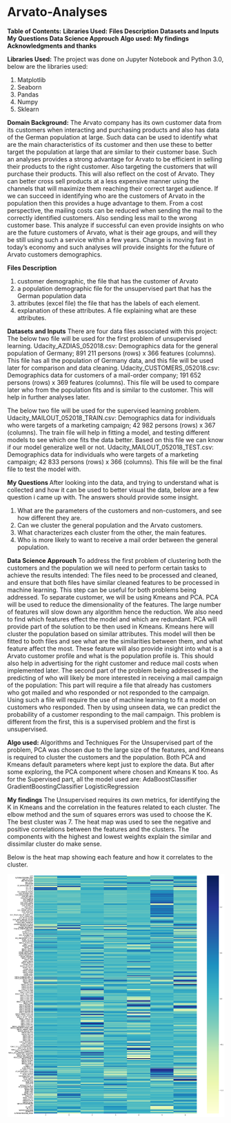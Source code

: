 # Arvato-Analyses
<b>Table of Contents:</b>
<b>Libraries Used:</b>
<b>Files Description</b>
<b> Datasets and Inputs</b>
<b> My Questions </b>
<b> Data Science Approuch</b>
<b>Algo used:</b>
<b>My findings</b>
<b>Acknowledgments and thanks</b>


<b>Libraries Used:</b>
The project was done on Jupyter Notebook and Python 3.0, below are the libraries used:
1. Matplotlib
2. Seaborn
3. Pandas
4. Numpy
5. Sklearn


<b>Domain Background:</b>
The Arvato company has its own customer data from its customers when interacting and purchasing products and also has data of the German population at large. Such data can be used to identify what are the main characteristics of its customer and then use these to better target the population at large that are similar to their customer base. Such an analyses provides a strong advantage for Arvato to be efficient in selling their products to the right customer. Also targeting the customers that will purchase their products.  This will also reflect on the cost of Arvato. They can better cross sell products at a less expensive manner using the channels that will maximize them reaching their correct target audience.
If we can succeed in identifying who are the customers of Arvato in the population then this provides a huge advantage to them. From a cost perspective, the mailing costs can be reduced when sending the mail to the correctly identified customers. Also sending less mail to the wrong customer base.  This analyze if successful can even provide insights on who are the future customers of Arvato, what is their age groups, and will they be still using such a service within a few years. Change is moving fast in today’s economy and such analyses will provide insights for the future of Arvato customers demographics. 


<b>Files Description</b>
1. customer demographic, the file that has the customer of Arvato
2. a population demographic file for the unsupervised part that has the German population data 
3. attributes (excel file) the file that has the labels of each element. 
4. explanation of these attributes. A file explaining what are these attributes. 

<b> Datasets and Inputs</b>
There are four data files associated with this project:
The below two file will be used for the first problem of unsupervised learning.
Udacity_AZDIAS_052018.csv: Demographics data for the general population of Germany; 891 211 persons (rows) x 366 features (columns). This file has all the population of Germany data, and this file will be used later for comparison and data cleaning. 
Udacity_CUSTOMERS_052018.csv: Demographics data for customers of a mail-order company; 191 652 persons (rows) x 369 features (columns). This file will be used to compare later who from the population fits and is similar to the customer. This will help in further analyses later.

The below two file will be used for the supervised learning problem.
Udacity_MAILOUT_052018_TRAIN.csv: Demographics data for individuals who were targets of a marketing campaign; 42 982 persons (rows) x 367 (columns). The train file will help in fitting a model, and testing different models to see which one fits the data better. Based on this file we can know if our model generalize well or not.
Udacity_MAILOUT_052018_TEST.csv: Demographics data for individuals who were targets of a marketing campaign; 42 833 persons (rows) x 366 (columns). This file will be the final file to test the model with.


<b> My Questions </b>
After looking into the data, and trying to understand what is collected and how it can be used to better visual the data,
below are a few question i came up with. The answers should provide some insight.

1. What are the parameters of the customers and non-customers, and see how different they are.
2. Can we cluster the general population and the Arvato customers.
3. What characterizes each cluster from the other, the main features.
4. Who is more likely to want to receive a mail order between the general population.

<b> Data Science Approuch</b>
To address the first problem of clustering both the customers and the population we will need to perform certain tasks to achieve the results intended:
The files need to be processed and cleaned, and ensure that both files have similar cleaned features to be processed in machine learning. This step can be useful for both problems being addressed.
To separate customer, we will be using Kmeans and PCA. PCA will be used to reduce the dimensionality of the features. The large number of features will slow down any algorithm hence the reduction. We also need to find which features effect the model and which are redundant. PCA will provide part of the solution to be then used in Kmeans. 
Kmeans here will cluster the population based on similar attributes. This model will then be fitted to both files and see what are the similarities between them, and what feature affect the most. These feature will also provide insight into what is a Arvato customer profile and what is the population profile is. This should also help in advertising for the right customer and reduce mail costs when implemented later. 
The second part of the problem being addressed is the predicting of who will likely be more interested in receiving a mail campaign of the population:
This part will require a file that already has customers who got mailed and who responded or not responded to the campaign. Using such a file will require the use of machine learning to fit a model on customers who responded. Then by using unseen data, we can predict the probability of a customer responding to the mail campaign. This problem is different from the first, this is a supervised problem and the first is unsupervised. 

<b>Algo used:</b>
Algorithms and Techniques
For the Unsupervised part of the problem, PCA was chosen due to the large size of the features, and Kmeans is required to cluster the customers and the population. Both PCA and Kmeans default parameters where kept just to explore the data. But after some exploring, the PCA component where chosen and Kmeans K too.
As for the Supervised part, all the model used are:
AdaBoostClassifier
GradientBoostingClassifier
LogisticRegression

<b>My findings</b>
The Unsupervised requires its own metrics, for identifying the K in Kmeans and the correlation in the features related to each cluster. 
The elbow method and the sum of squares errors was used to choose the K. The best cluster was 7.
The heat map was used to see the negative and positive correlations between the features and the clusters. 
The components with the highest and lowest weights explain the similar and dissimilar cluster do make sense.

Below is the heat map showing each feature and how it correlates to the cluster. 

![Heat map](images/heat.png)









